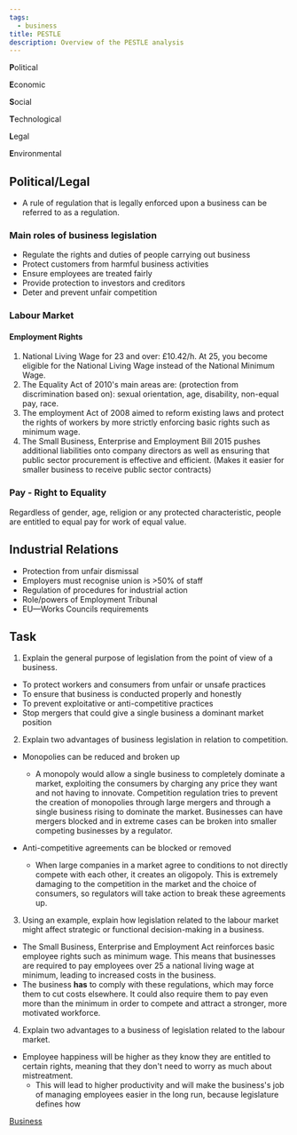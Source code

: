 ```yaml
---
tags:
  - business
title: PESTLE
description: Overview of the PESTLE analysis
---
```

**P**olitical

**E**conomic

**S**ocial

**T**echnological

**L**egal

**E**nvironmental

## Political/Legal

- A rule of regulation that is legally enforced upon a business can be referred to as a regulation.

### Main roles of business legislation

- Regulate the rights and duties of people carrying out business
- Protect customers from harmful business activities
- Ensure employees are treated fairly
- Provide protection to investors and creditors
- Deter and prevent unfair competition

### Labour Market

#### Employment Rights

1) National Living Wage for 23 and over: £10.42/h. At 25, you become eligible for the National Living Wage instead of the National Minimum Wage.
2) The Equality Act of 2010's main areas are: (protection from discrimination based on): sexual orientation, age, disability, non-equal pay, race.
3) The employment Act of 2008 aimed to reform existing laws and protect the rights of workers by more strictly enforcing basic rights such as minimum wage.
4) The Small Business, Enterprise and Employment Bill 2015 pushes additional liabilities onto company directors as well as ensuring that public sector procurement is effective and efficient. (Makes it easier for smaller business to receive public sector contracts)


### Pay - Right to Equality

Regardless of gender, age, religion or any protected characteristic, people are entitled to equal pay for work of equal value.

## Industrial Relations

- Protection from unfair dismissal
- Employers must recognise union is >50% of staff 
- Regulation of procedures for industrial action
- Role/powers of Employment Tribunal
- EU—Works Councils requirements

## Task

1) Explain the general purpose of legislation from the point of view of a business.
- To protect workers and consumers from unfair or unsafe practices
- To ensure that business is conducted properly and honestly
- To prevent exploitative or anti-competitive practices
- Stop mergers that could give a single business a dominant market position

2) Explain two advantages of business legislation in relation to competition.

- Monopolies can be reduced and broken up
	- A monopoly would allow a single business to completely dominate a market, exploiting the consumers by charging any price they want and not having to innovate. Competition regulation tries to prevent the creation of monopolies through large mergers and through a single business rising to dominate the market. Businesses can have mergers blocked and in extreme cases can be broken into smaller competing businesses by a regulator. 

- Anti-competitive agreements can be blocked or removed
	- When large companies in a market agree to conditions to not directly compete with each other, it creates an oligopoly. This is extremely damaging to the competition in the market and the choice of consumers, so regulators will take action to break these agreements up.

3) Using an example, explain how legislation related to the labour market might affect strategic or functional decision-making in a business.

- The Small Business, Enterprise and Employment Act reinforces basic employee rights such as minimum wage. This means that businesses are required to pay employees over 25 a national living wage at minimum, leading to increased costs in the business.
- The business **has** to comply with these regulations, which may force them to cut costs elsewhere. It could also require them to pay even more than the minimum in order to compete and attract a stronger, more motivated workforce.

4) Explain two advantages to a business of legislation related to the labour market.

- Employee happiness will be higher as they know they are entitled to certain rights, meaning that they don't need to worry as much about mistreatment.
	- This will lead to higher productivity and will make the business's job of managing employees easier in the long run, because legislature defines how 

[Business](/Business)